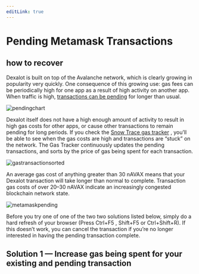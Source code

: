 ```yaml
---
editLink: true
---
```


# Pending Metamask Transactions
 how to recover
---
 Dexalot is built on top of the Avalanche network, which is clearly growing in popularity very quickly. One consequence of this growing use: gas fees can be periodically high for one app as a result of high activity on another app. When traffic is high, [transactions can be pending](https://snowtrace.io/chart/pendingtx) for longer than usual.

 ![pendingchart](/images/recovrmmtxn/pendngchrt.png)

Dexalot itself does not have a high enough amount of activity to result in high gas costs for other apps, or cause other transactions to remain pending for long periods. If you check the [Snow Trace gas tracker](https://snowtrace.io/gastracker) , you’ll be able to see when the gas costs are high and transactions are “stuck” on the network. The Gas Tracker continuously updates the pending transactions, and sorts by the price of gas being spent for each transaction.

 ![gastransactionsorted](/images/recovrmmtxn/gastxnsortd.png)

An average gas cost of anything greater than 30 nAVAX means that your Dexalot transaction will take longer than normal to complete. Transaction gas costs of over 20–30 nAVAX indicate an increasingly congested blockchain network state.

 ![metamaskpending](/images/recovrmmtxn/mmpending.png)

Before you try one of one of the two two solutions listed below, simply do a hard refresh of your browser (Press Ctrl+F5 , Shift+F5 or Ctrl+Shift+R). If this doesn’t work, you can cancel the transaction if you’re no longer interested in having the pending transaction complete.

## Solution 1 — Increase gas being spent for your existing and pending transaction
